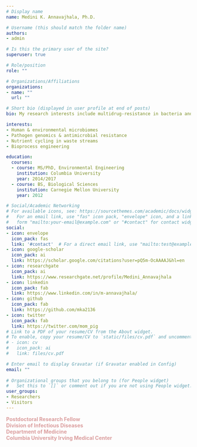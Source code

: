 ```yaml
---
# Display name
name: Medini K. Annavajhala, Ph.D.

# Username (this should match the folder name)
authors:
- admin

# Is this the primary user of the site?
superuser: true

# Role/position
role: ""

# Organizations/Affiliations
organizations:
- name: ""
  url: ""

# Short bio (displayed in user profile at end of posts)
bio: My research interests include multidrug-resistance in bacteria and relationships between pathogenic and non-pathogenic organisms in human and environmental systems.

interests:
- Human & environmental microbiomes
- Pathogen genomics & antimicrobial resistance
- Nutrient cycling in waste streams
- Bioprocess engineering

education:
  courses:
  - course: MS/PhD, Environmental Engineering
    institution: Columbia University
    year: 2014/2017
  - course: BS, Biological Sciences
    institution: Carnegie Mellon University
    year: 2012

# Social/Academic Networking
# For available icons, see: https://sourcethemes.com/academic/docs/widgets/#icons
#   For an email link, use "fas" icon pack, "envelope" icon, and a link in the
#   form "mailto:your-email@example.com" or "#contact" for contact widget.
social:
- icon: envelope
  icon_pack: fas
  link: '#contact'  # For a direct email link, use "mailto:test@example.org".
- icon: google-scholar
  icon_pack: ai
  link: https://scholar.google.com/citations?user=pQ5m-OcAAAAJ&hl=en
- icon: researchgate
  icon_pack: ai
  link: https://www.researchgate.net/profile/Medini_Annavajhala
- icon: linkedin
  icon_pack: fab
  link: https://www.linkedin.com/in/m-annavajhala/
- icon: github
  icon_pack: fab
  link: https://github.com/mka2136
- icon: twitter
  icon_pack: fab
  link: https://twitter.com/mom_pig
# Link to a PDF of your resume/CV from the About widget.
# To enable, copy your resume/CV to `static/files/cv.pdf` and uncomment the lines below.  
# - icon: cv
#   icon_pack: ai
#   link: files/cv.pdf

# Enter email to display Gravatar (if Gravatar enabled in Config)
email: ""
  
# Organizational groups that you belong to (for People widget)
#   Set this to `[]` or comment out if you are not using People widget.  
user_groups:
- Researchers
- Visitors
---
```



<p style="color:#db9e9e";"margin-bottom:10px"><strong>Postdoctoral Research Fellow<br>Division of Infectious Diseases<br>Department of Medicine<br>Columbia University Irving Medical Center</strong></p>
